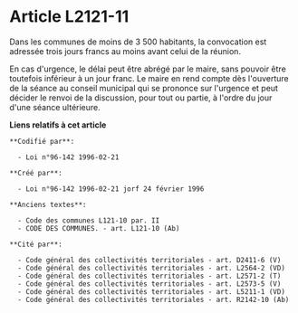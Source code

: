 # Article L2121-11

Dans les communes de moins de 3 500 habitants, la convocation est adressée trois jours francs au moins avant celui de la
réunion.

En cas d'urgence, le délai peut être abrégé par le maire, sans pouvoir être toutefois inférieur à un jour franc. Le maire en
rend compte dès l'ouverture de la séance au conseil municipal qui se prononce sur l'urgence et peut décider le renvoi de la
discussion, pour tout ou partie, à l'ordre du jour d'une séance ultérieure.

**Liens relatifs à cet article**

	**Codifié par**:

	  - Loi n°96-142 1996-02-21

	**Créé par**:

	  - Loi n°96-142 1996-02-21 jorf 24 février 1996

	**Anciens textes**:

	  - Code des communes L121-10 par. II
	  - CODE DES COMMUNES. - art. L121-10 (Ab)

	**Cité par**:

	  - Code général des collectivités territoriales - art. D2411-6 (V)
	  - Code général des collectivités territoriales - art. L2564-2 (VD)
	  - Code général des collectivités territoriales - art. L2571-2 (T)
	  - Code général des collectivités territoriales - art. L2573-5 (V)
	  - Code général des collectivités territoriales - art. L5211-1 (VD)
	  - Code général des collectivités territoriales - art. R2142-10 (Ab)
